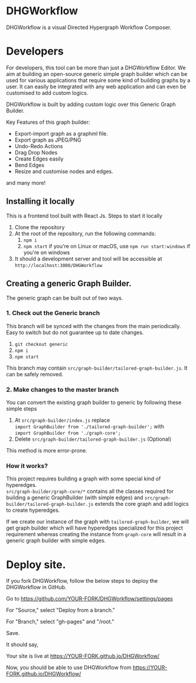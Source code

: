 # DHGWorkflow

DHGWorkflow is a visual Directed Hypergraph Workflow Composer.

# Developers

For developers, this tool can be more than just a DHGWorkflow Editor. We aim at building an open-source generic simple graph builder which can be used for various applications that require some kind of building graphs by a user. It can easily be integrated with any web application and can even be customised to add custom logics.

DHGWorkflow is built by adding custom logic over this Generic Graph Builder.

Key Features of this graph builder:

- Export-import graph as a graphml file.
- Export graph as JPEG/PNG
- Undo-Redo Actions
- Drag Drop Nodes
- Create Edges easily
- Bend Edges
- Resize and customise nodes and edges.

and many more!

## Installing it locally

This is a frontend tool built with React Js.
Steps to start it locally

1. Clone the repository
2. At the root of the repository, run the following commands:
   1. `npm i`
   2. `npm start` if you're on Linux or macOS, use `npm run start:windows` if you're on windows
3. It should a development server and tool will be accessible at
   `http://localhost:3000/DHGWorkflow`

## Creating a generic Graph Builder.

The generic graph can be built out of two ways.

### 1. Check out the Generic branch

This branch will be synced with the changes from the main periodically. Easy to switch but do not guarantee up to date changes.

1. `git checkout generic`
2. `npm i`
3. `npm start`

This branch may contain `src/graph-builder/tailored-graph-builder.js`. It can be safely removed.

### 2. Make changes to the master branch

You can convert the existing graph builder to generic by following these simple steps

1. At `src/graph-builder/index.js` replace  
   `import GraphBuilder from './tailored-graph-builder';` with  
   `import GraphBuilder from './graph-core';`
2. Delete `src/graph-builder/tailored-graph-builder.js` (Optional)

This method is more error-prone.

### How it works?

This project requires building a graph with some special kind of hyperedges.  
`src/graph-builder/graph-core/*` contains all the classes required for building a generic GraphBuilder (with simple edges) and `src/graph-builder/tailored-graph-builder.js` extends the core graph and add logics to create hyperedges.

If we create our instance of the graph with `tailored-graph-builder`, we will get graph builder which will have hyperedges specialized for this project requirement whereas creating the instance from `graph-core` will result in a generic graph builder with simple edges.

# Deploy site.

If you fork DHGWorkflow, follow the below steps to deploy the DHGWorkflow in GitHub.

Go to https://github.com/YOUR-FORK/DHGWorkflow/settings/pages

For "Source," select "Deploy from a branch."

For "Branch," select "gh-pages" and "/root."

Save.

It should say,

Your site is live at https://YOUR-FORK.github.io/DHGWorkflow/

Now, you should be able to use DHGWorkflow from https://YOUR-FORK.github.io/DHGWorkflow/
